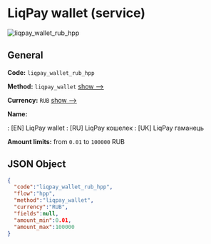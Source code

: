 
# LiqPay wallet (service) 
![liqpay_wallet_rub_hpp](https://static.openfintech.io/payment_methods/liqpay_wallet_rub_hpp/logo.svg?w=400&c=v0.59.26#w200)  

## General 
 
**Code:** `liqpay_wallet_rub_hpp` 
 
**Method:** `liqpay_wallet` 
 [show -->](/payment-methods/liqpay_wallet/) 
 
**Currency:** `RUB` [show -->](/currencies/RUB/) 
 
**Name:** 
 
:	[EN] LiqPay wallet 
:	[RU] LiqPay кошелек 
:	[UK] LiqPay гаманець 
 
**Amount limits:** from `0.01` to `100000` RUB 

## JSON Object 

```json
{
  "code":"liqpay_wallet_rub_hpp",
  "flow":"hpp",
  "method":"liqpay_wallet",
  "currency":"RUB",
  "fields":null,
  "amount_min":0.01,
  "amount_max":100000
}
```  
